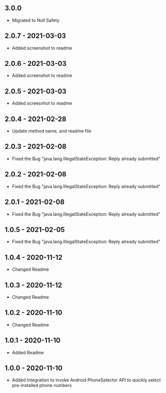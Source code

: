 ## 3.0.0

* Migrated to Null Safety

## 2.0.7 - 2021-03-03

* Added screenshot to readme

## 2.0.6 - 2021-03-03

* Added screenshot to readme

## 2.0.5 - 2021-03-03

* Added screesnhot to readme

## 2.0.4 - 2021-02-28

* Update method name, and readme file

## 2.0.3 - 2021-02-08

* Fixed the Bug "java.lang.IllegalStateException: Reply already submitted"

## 2.0.2 - 2021-02-08

* Fixed the Bug "java.lang.IllegalStateException: Reply already submitted"

## 2.0.1 - 2021-02-08

* Fixed the Bug "java.lang.IllegalStateException: Reply already submitted"

## 1.0.5 - 2021-02-05

* Fixed the Bug "java.lang.IllegalStateException: Reply already submitted"

## 1.0.4 - 2020-11-12

* Changed Readme

## 1.0.3 - 2020-11-12

* Changed Readme

## 1.0.2 - 2020-11-10

* Changed Readme

## 1.0.1 - 2020-11-10

* Added Readme

## 1.0.0 - 2020-11-10

* Added Integration to invoke Android PhoneSelector API to quickly select pre-installed phone numbers














